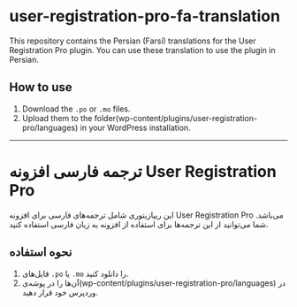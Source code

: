 # user-registration-pro-fa-translation
This repository contains the Persian (Farsi) translations for the User Registration Pro plugin. You can use these translation to use the plugin in Persian.

## How to use
1. Download the `.po` or `.mo` files.
2. Upload them to the folder(wp-content/plugins/user-registration-pro/languages) in your WordPress installation.

---


# ترجمه فارسی افزونه User Registration Pro


این ریپازیتوری شامل ترجمه‌های فارسی برای افزونه User Registration Pro می‌باشد. شما می‌توانید از این ترجمه‌ها برای استفاده از افزونه به زبان فارسی استفاده کنید.


## نحوه استفاده
1. فایل‌های `.po` یا `.mo` را دانلود کنید.
2. آن‌ها را در پوشه‌ی(wp-content/plugins/user-registration-pro/languages) در وردپرس خود قرار دهید.
